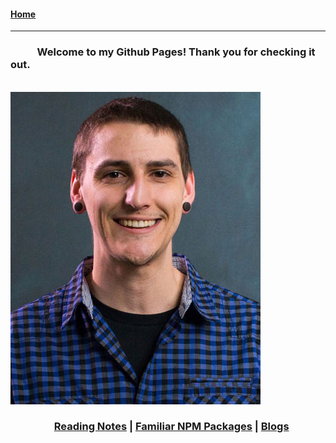 #### [Home](https://joelmwatson.github.io)

---
### &nbsp;&nbsp;&nbsp;&nbsp;&nbsp;&nbsp;&nbsp;&nbsp;&nbsp;&nbsp; Welcome to my Github Pages! Thank you for checking it out.
&nbsp;&nbsp;&nbsp;&nbsp;&nbsp;&nbsp;&nbsp;&nbsp;&nbsp;&nbsp;&nbsp;&nbsp;&nbsp;&nbsp;&nbsp;&nbsp;&nbsp;&nbsp;&nbsp;&nbsp;&nbsp;&nbsp;&nbsp;&nbsp;&nbsp;&nbsp; ![Joel Watson](https://raw.githubusercontent.com/JoelMWatson/JoelMWatson.github.io/master/assets/Joel-2017.jpg)

### &nbsp;&nbsp;&nbsp;&nbsp;&nbsp;&nbsp;&nbsp;&nbsp;&nbsp;&nbsp;&nbsp;&nbsp;&nbsp;&nbsp;&nbsp;&nbsp;&nbsp; [Reading Notes](https://joelmwatson.github.io/reading-notes/) | [Familiar NPM Packages](https://joelmwatson.github.io/npm-packages/) | [Blogs](https://joelmwatson.github.io/blogs/)

